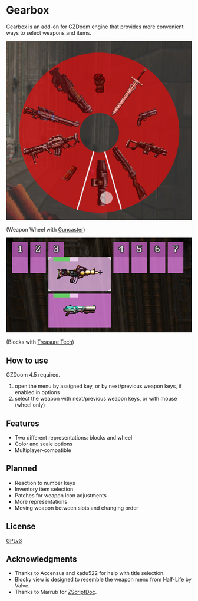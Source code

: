 # Gearbox

Gearbox is an add-on for GZDoom engine that provides more convenient ways to
select weapons and items.

![Wheel with Guncaster](screenshots/wheel-guncaster.png)

(Weapon Wheel with [Guncaster](https://forum.zdoom.org/viewtopic.php?f=43&t=37066))

![Blocks with Treasure Tech](screenshots/blocks-treasure-tech.png)

(Blocks with [Treasure Tech](https://forum.zdoom.org/viewtopic.php?f=43&t=66995))

## How to use

GZDoom 4.5 required.

1. open the menu by assigned key, or by next/previous weapon keys, if enabled in
   options
2. select the weapon with next/previous weapon keys, or with mouse (wheel only)

## Features

- Two different representations: blocks and wheel
- Color and scale options
- Multiplayer-compatible

## Planned

- Reaction to number keys
- Inventory item selection
- Patches for weapon icon adjustments
- More representations
- Moving weapon between slots and changing order

## License

[GPLv3](copying.txt)

## Acknowledgments

- Thanks to Accensus and kadu522 for help with title selection.
- Blocky view is designed to resemble the weapon menu from Half-Life by Valve.
- Thanks to Marrub for [ZScriptDoc](https://github.com/marrub--/zdoom-doc).
